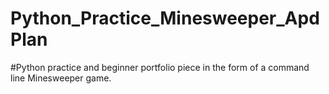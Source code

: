 # Python_Practice_Minesweeper_ApdPlan

#Python practice and beginner portfolio piece in the form of a command line Minesweeper game.
